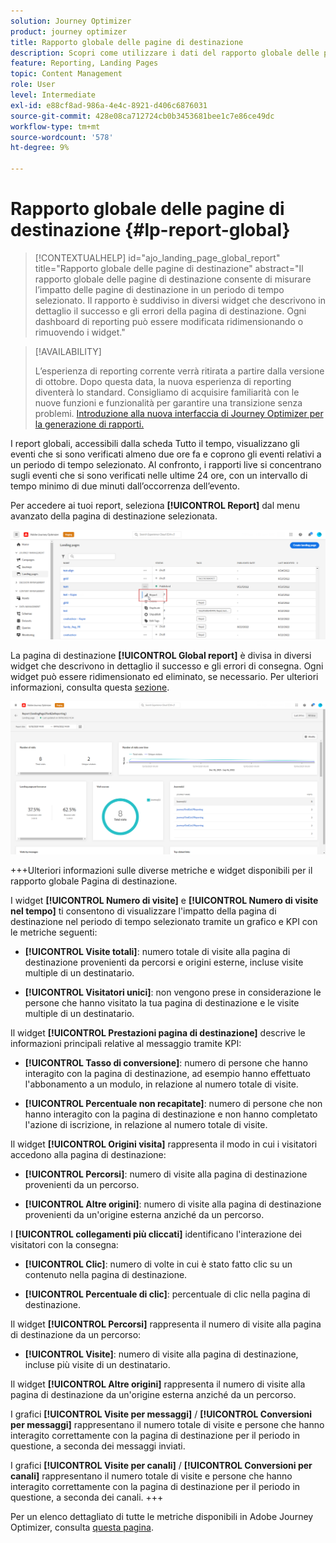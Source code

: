 ```yaml
---
solution: Journey Optimizer
product: journey optimizer
title: Rapporto globale delle pagine di destinazione
description: Scopri come utilizzare i dati del rapporto globale delle pagine di destinazione
feature: Reporting, Landing Pages
topic: Content Management
role: User
level: Intermediate
exl-id: e88cf8ad-986a-4e4c-8921-d406c6876031
source-git-commit: 428e08ca712724cb0b3453681bee1c7e86ce49dc
workflow-type: tm+mt
source-wordcount: '578'
ht-degree: 9%

---
```


# Rapporto globale delle pagine di destinazione {#lp-report-global}

>[!CONTEXTUALHELP]
>id="ajo_landing_page_global_report"
>title="Rapporto globale delle pagine di destinazione"
>abstract="Il rapporto globale delle pagine di destinazione consente di misurare l’impatto delle pagine di destinazione in un periodo di tempo selezionato. Il rapporto è suddiviso in diversi widget che descrivono in dettaglio il successo e gli errori della pagina di destinazione. Ogni dashboard di reporting può essere modificata ridimensionando o rimuovendo i widget."

>[!AVAILABILITY]
>
>L’esperienza di reporting corrente verrà ritirata a partire dalla versione di ottobre. Dopo questa data, la nuova esperienza di reporting diventerà lo standard. Consigliamo di acquisire familiarità con le nuove funzioni e funzionalità per garantire una transizione senza problemi. [Introduzione alla nuova interfaccia di Journey Optimizer per la generazione di rapporti.](report-gs-cja.md)

I report globali, accessibili dalla scheda Tutto il tempo, visualizzano gli eventi che si sono verificati almeno due ore fa e coprono gli eventi relativi a un periodo di tempo selezionato. Al confronto, i rapporti live si concentrano sugli eventi che si sono verificati nelle ultime 24 ore, con un intervallo di tempo minimo di due minuti dall’occorrenza dell’evento.

Per accedere ai tuoi report, seleziona **[!UICONTROL Report]** dal menu avanzato della pagina di destinazione selezionata.

![](assets/landing_page_report.png)

La pagina di destinazione **[!UICONTROL Global report]** è divisa in diversi widget che descrivono in dettaglio il successo e gli errori di consegna. Ogni widget può essere ridimensionato ed eliminato, se necessario. Per ulteriori informazioni, consulta questa [sezione](global-report.md).

![](assets/landing_page_global.png)

+++Ulteriori informazioni sulle diverse metriche e widget disponibili per il rapporto globale Pagina di destinazione.

I widget **[!UICONTROL Numero di visite]** e **[!UICONTROL Numero di visite nel tempo]** ti consentono di visualizzare l&#39;impatto della pagina di destinazione nel periodo di tempo selezionato tramite un grafico e KPI con le metriche seguenti:

* **[!UICONTROL Visite totali]**: numero totale di visite alla pagina di destinazione provenienti da percorsi e origini esterne, incluse visite multiple di un destinatario.

* **[!UICONTROL Visitatori unici]**: non vengono prese in considerazione le persone che hanno visitato la tua pagina di destinazione e le visite multiple di un destinatario.

Il widget **[!UICONTROL Prestazioni pagina di destinazione]** descrive le informazioni principali relative al messaggio tramite KPI:

* **[!UICONTROL Tasso di conversione]**: numero di persone che hanno interagito con la pagina di destinazione, ad esempio hanno effettuato l&#39;abbonamento a un modulo, in relazione al numero totale di visite.

* **[!UICONTROL Percentuale non recapitate]**: numero di persone che non hanno interagito con la pagina di destinazione e non hanno completato l&#39;azione di iscrizione, in relazione al numero totale di visite.

Il widget **[!UICONTROL Origini visita]** rappresenta il modo in cui i visitatori accedono alla pagina di destinazione:

* **[!UICONTROL Percorsi]**: numero di visite alla pagina di destinazione provenienti da un percorso.

* **[!UICONTROL Altre origini]**: numero di visite alla pagina di destinazione provenienti da un&#39;origine esterna anziché da un percorso.

I **[!UICONTROL collegamenti più cliccati]** identificano l&#39;interazione dei visitatori con la consegna:

* **[!UICONTROL Clic]**: numero di volte in cui è stato fatto clic su un contenuto nella pagina di destinazione.

* **[!UICONTROL Percentuale di clic]**: percentuale di clic nella pagina di destinazione.

Il widget **[!UICONTROL Percorsi]** rappresenta il numero di visite alla pagina di destinazione da un percorso:

* **[!UICONTROL Visite]**: numero di visite alla pagina di destinazione, incluse più visite di un destinatario.

Il widget **[!UICONTROL Altre origini]** rappresenta il numero di visite alla pagina di destinazione da un&#39;origine esterna anziché da un percorso.

I grafici **[!UICONTROL Visite per messaggi]** / **[!UICONTROL Conversioni per messaggi]** rappresentano il numero totale di visite e persone che hanno interagito correttamente con la pagina di destinazione per il periodo in questione, a seconda dei messaggi inviati.

I grafici **[!UICONTROL Visite per canali]** / **[!UICONTROL Conversioni per canali]** rappresentano il numero totale di visite e persone che hanno interagito correttamente con la pagina di destinazione per il periodo in questione, a seconda dei canali.
+++

Per un elenco dettagliato di tutte le metriche disponibili in Adobe Journey Optimizer, consulta [questa pagina](global-report.md#list-of-components-global).
